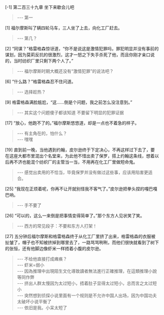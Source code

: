 
[-1] 第二百三十九章 坐下来歇会儿吧
>--- 第一<br>

[1] 福尔摩斯叫了辆四轮马车，三人坐了上去，向化工厂赶去。
>--- 第几？<br>

[2] “同谋？”格雷格森惊讶道，“你不是说这是激情犯罪吗，罪犯明显并没有事前的谋划，因为莫莉反抗的很激烈，这才一怒之下失手杀死了他，而且你刚才亲口说的，当时纺织厂里只剩下两个人了。”
>--- 福尔摩斯时期大概还没有“激情犯罪”的说法吧？<br>

[6] “什么路？”格雷格森忍不住问道。
>--- 选择趁热？<br>

[9] 格雷格森满脸尴尬，“这……倒是个问题，我之前怎么没注意到。”
>--- 其实这个问题傻子都该知道
不要留下明显的犯罪证据<br>

[17] “放心，他跑不了的。”福尔摩斯悠悠道，却是一点也不着急的样子。
>--- 有主角在的，怕什么？<br>
>--- 嘿嘿<br>

[19] 直到前一晚，当他遇到约翰，皮尔逊终于下定决心，不再这样过下去了，要在这座大都市里混出个名堂来，为此他不惜出卖了保罗，搭上约翰这条线，想着以后再不济也能混个纺织厂的主管当一当，不用再在化工厂里做短命鬼。
>--- 感觉出卖用的不恰当，毕竟保罗并没有做过这些事，应该用陷害更适合。<br>

[25] “我现在正烦着呢，你再不让开就别怪我不客气了。”皮尔逊把拳头捏的嘎巴嘎巴响。
>--- 手不要了<br>

[26] “可以的，这么一来倒是把事情变得简单了。”那个东方人见状笑了笑。
>--- 西方的常见段子：不要和东方人打架！<br>

[27] 五分钟后福尔摩斯和格雷格森终于从化工厂里挤了出来，格雷格森的衣服被扯皱了，帽子也不知被挤掉到哪里去了，一路骂骂咧咧，而他们很快就看到了树下的张恒，还有他脚边像虾米一样捂着小腹的皮尔逊。
>--- 不给他直接打成瘫痪？<br>
>--- 虾米=弱小<br>
>--- 因為推理中出現陌生文化導致讀者無法進行正確推理，在這類推理小說等同作弊<br>
>--- 挤出人群太慢因为太过短小，捂着肚子显得太过短小，总而言之太过短小<br>
>--- 突然想到侦探小说里面有一个规则是不允许中国人出场，因为中国功夫太破坏小说平衡了<br>
>--- 依旧是我。小呆太短了<br>
